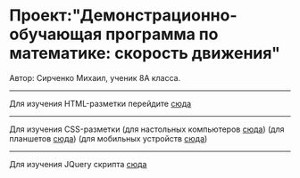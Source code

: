 # Проект:"Демонстрационно-обучающая программа по математике: скорость движения"
Автор: Сирченко Михаил, ученик 8А класса.
***
Для изучения HTML-разметки перейдите [сюда](https://github.com/bbdk612/speedlearning/blob/master/index.html)
***
Для изучения СSS-разметки \(для настольных компьютеров [сюда](https://github.com/bbdk612/speedlearning/blob/master/style.css)\)
\(для планшетов [сюда](https://github.com/bbdk612/speedlearning/blob/master/laptop.css)\) \(для мобильных устройств [сюда](https://github.com/bbdk612/speedlearning/blob/master/mobile.css)\)
***
Для изучения JQuery скрипта [сюда](https://github.com/bbdk612/speedlearning/blob/master/script.js)
